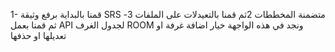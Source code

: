 1- قمنا بالبداية برفع وثيقة SRS متضمنة المخططات 
2ثم قمنا بالتعيدلات على الملفات 
3- ثم قمنا بعمل API لجدول الغرف ROOM  ونجد في هذه الواجهة خيار اضافة غرفة او تعديلها او حذفها 
